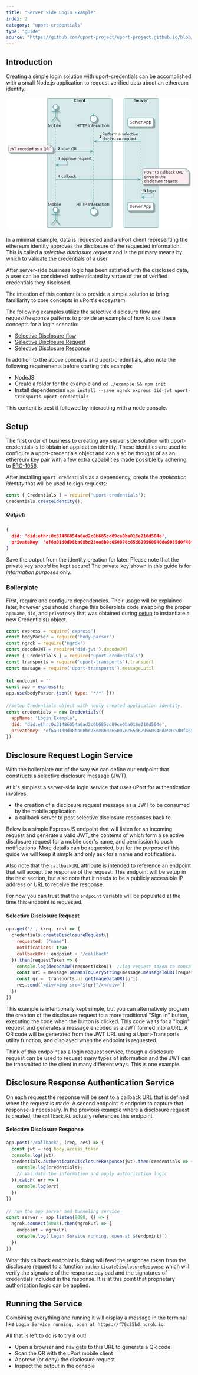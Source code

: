 ```yaml
---
title: "Server Side Login Example"
index: 2
category: "uport-credentials"
type: "guide"
source: "https://github.com/uport-project/uport-project.github.io/blob/develop/markdown/docs/credentials/login.md"
---
```


## Introduction

Creating a simple login solution with uport-credentials can be accomplished with a small Node.js application to request verified data about an ethereum identity.

![login](server-login.png)

In a minimal example, data is requested and a uPort client representing the ethereum identity approves the disclosure of the requested information.  This is called a *selective disclosure request* and is the primary means by which to validate the credentials of a user.  

After server-side business logic has been satisfied with the disclosed data, a user can be considered authenticated by virtue of the of verified credentials they disclosed.

The intention of this content is to provide a simple solution to bring familiarity to core concepts in uPort's ecosystem.  

The following examples utilize the selective disclosure flow and request/response patterns to provide an example of how to use these concepts for a login scenario:

- [Selective Disclosure flow](/flows/selectivedisclosure)
- [Selective Disclosure Request](/messages/sharereq)
- [Selective Disclosure Response](/messages/shareresp)

In addition to the above concepts and uport-credentials, also note the following requirements before starting this example:

- NodeJS
- Create a folder for the example and `cd ./example && npm init` 
- Install dependencies `npm install --save ngrok express did-jwt uport-transports uport-credentials`

This content is best if followed by interacting with a node console.

## Setup

The first order of business to creating any server side solution with uport-credentials is to obtain an application identity.  These identities are used to configure a uport-credentials object and can also be thought of as an ethereum key pair with a few extra capabilities made possible by adhering to [ERC-1056](https://github.com/ethereum/EIPs/issues/1056).

After installing `uport-credentials` as a dependency, create the *application identity* that will be used to sign requests:

```js
const { Credentials } = require('uport-credentials');
Credentials.createIdentity();
```
##### Output:

```json 
{ 
  did: 'did:ethr:0x31486054a6ad2c0b685cd89ce0ba018e210d504e',
  privateKey: 'ef6a01d0d98ba08bd23ee8b0c650076c65d629560940de9935d0f46f00679e01' 
}
```
Save the output from the identity creation for later.  Please note that the private key *should* be kept secure!  The private key shown in this guide is for *information purposes* only.

### Boilerplate

First, require and configure dependencies.  Their usage will be explained later, however you should change this boilerplate code swapping the proper `appName`, `did`, and `privateKey` that was obtained during [setup](#setup) to instantiate a new Credentials() object. 

```js
const express = require('express')
const bodyParser = require('body-parser')
const ngrok = require('ngrok')
const decodeJWT = require('did-jwt').decodeJWT
const { Credentials } = require('uport-credentials')
const transports = require('uport-transports').transport
const message = require('uport-transports').message.util

let endpoint = ''
const app = express();
app.use(bodyParser.json({ type: '*/*' }))

//setup Credentials object with newly created application identity.
const credentials = new Credentials({
  appName: 'Login Example',
  did: 'did:ethr:0x31486054a6ad2c0b685cd89ce0ba018e210d504e',
  privateKey: 'ef6a01d0d98ba08bd23ee8b0c650076c65d629560940de9935d0f46f00679e01'
})
```

## Disclosure Request Login Service

With the boilerplate out of the way we can define our endpoint that constructs a selective disclosure message (JWT).

At it's simplest a server-side login service that uses uPort for authentication involves:

- the creation of a disclosure request message as a JWT to be consumed by the mobile application
- a callback server to post selective disclosure responses back to.

Below is a simple ExpressJS endpoint that will listen for an incoming request and generate a valid JWT, the contents of which form a selective disclosure request for a mobile user's name, and permission to push notifications.  More details can be requested, but for the purpose of this guide we will keep it simple and only ask for a name and notifications.

Also note that the `callbackURL` attribute is intended to reference an endpoint that will accept the response of the request.  This endpoint will be setup in the next section, but also note that it needs to be a publicly accessible IP address or URL to receive the response.  

For now you can trust that the `endpoint` variable will be populated at the time this endpoint is requested.

#### Selective Disclosure Request

```js
app.get('/', (req, res) => {
  credentials.createDisclosureRequest({
    requested: ["name"],
    notifications: true,
    callbackUrl: endpoint + '/callback'
  }).then(requestToken => {
    console.log(decodeJWT(requestToken))  //log request token to console
    const uri = message.paramsToQueryString(message.messageToURI(requestToken), {callback_type: 'post'})
    const qr =  transports.ui.getImageDataURI(uri)
    res.send(`<div><img src="${qr}"/></div>`)
  })
})
```

This example is intentionally kept simple, but you can alternatively program the creation of the disclosure request to a more traditional "Sign In" button, executing the code when the button is clicked.  This code waits for a "login" request and generates a message encoded as a JWT formed into a URL.  A QR code will be generated from the JWT URL using a Uport-Transports utility function, and displayed when the endpoint is requested.  

Think of this endpoint as a login request service, though a disclosure request can be used to request many types of information and the JWT can be transmitted to the client in many different ways.  This is one example.

## Disclosure Response Authentication Service

On each request the response will be sent to a callback URL that is defined when the request is made.  A second endpoint is endpoint to capture that response is necessary.  In the previous example where a disclosure request is created, the `callbackURL` actually references this endpoint.

#### Selective Disclosure Response

```js
app.post('/callback', (req, res) => {
  const jwt = req.body.access_token
  console.log(jwt);
  credentials.authenticateDisclosureResponse(jwt).then(credentials => {
    console.log(credentials);
    // Validate the information and apply authorization logic
  }).catch( err => {
    console.log(err)
  })
})

// run the app server and tunneling service
const server = app.listen(8088, () => {
  ngrok.connect(8088).then(ngrokUrl => {
    endpoint = ngrokUrl
    console.log(`Login Service running, open at ${endpoint}`)
  })
})
```
What this callback endpoint is doing will feed the response token from the disclosure request to a function `authenticateDisclosureResponse` which will verify the signature of the response payload and the signatures of credentials included in the response.  It is at this point that proprietary authorization logic can be applied.

## Running the Service

Combining everything and running it will display a message in the terminal like `Login Service running, open at https://f70c25bd.ngrok.io`. 

All that is left to do is to try it out!

- Open a browser and navigate to this URL to generate a QR code.
- Scan the QR with the uPort mobile client
- Approve (or deny) the disclosure request
- Inspect the output in the console


